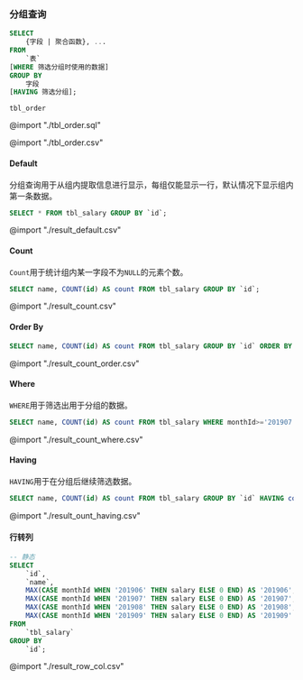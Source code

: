 
### 分组查询

``` SQL
SELECT
    {字段 | 聚合函数}, ...
FROM
    `表`
[WHERE 筛选分组时使用的数据]
GROUP BY
    字段
[HAVING 筛选分组];
```

`tbl_order`

@import "./tbl_order.sql"

@import "./tbl_order.csv"

#### Default

分组查询用于从组内提取信息进行显示，每组仅能显示一行，默认情况下显示组内第一条数据。

```SQL
SELECT * FROM tbl_salary GROUP BY `id`;
```

@import "./result_default.csv"

#### Count

`Count`用于统计组内某一字段不为`NULL`的元素个数。

```SQL
SELECT name, COUNT(id) AS count FROM tbl_salary GROUP BY `id`;
```

@import "./result_count.csv"

#### Order By

```SQL
SELECT name, COUNT(id) AS count FROM tbl_salary GROUP BY `id` ORDER BY count DESC;
```

@import "./result_count_order.csv"

#### Where

`WHERE`用于筛选出用于分组的数据。

```SQL
SELECT name, COUNT(id) AS count FROM tbl_salary WHERE monthId>='201907' GROUP BY `id`;
```

@import "./result_count_where.csv"

#### Having

`HAVING`用于在分组后继续筛选数据。

```SQL
SELECT name, COUNT(id) AS count FROM tbl_salary GROUP BY `id` HAVING count>2;
```

@import "./result_ount_having.csv"

#### 行转列

```SQL
-- 静态
SELECT
    `id`,
    `name`,
    MAX(CASE monthId WHEN '201906' THEN salary ELSE 0 END) AS '201906',
    MAX(CASE monthId WHEN '201907' THEN salary ELSE 0 END) AS '201907',
    MAX(CASE monthId WHEN '201908' THEN salary ELSE 0 END) AS '201908',
    MAX(CASE monthId WHEN '201909' THEN salary ELSE 0 END) AS '201909'
FROM
    `tbl_salary`
GROUP BY
    `id`;
```

@import "./result_row_col.csv"
